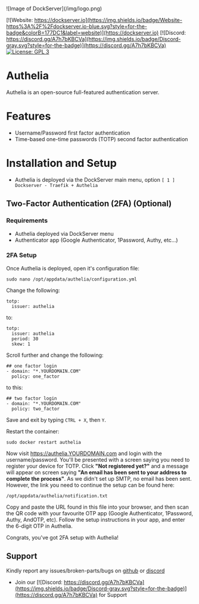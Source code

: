 <br />
![Image of DockServer](/img/logo.png)

[![Website: https://dockserver.io](https://img.shields.io/badge/Website-https%3A%2F%2Fdockserver.io-blue.svg?style=for-the-badge&colorB=177DC1&label=website)](https://dockserver.io)
[![Discord: https://discord.gg/A7h7bKBCVa](https://img.shields.io/badge/Discord-gray.svg?style=for-the-badge)](https://discord.gg/A7h7bKBCVa)
[![License: GPL 3](https://img.shields.io/badge/License-GPL%203-blue.svg?style=for-the-badge&colorB=177DC1&label=license)](LICENSE)

# Authelia
Authelia is an open-source full-featured authentication server.

# Features
* Username/Password first factor authentication
* Time-based one-time passwords (TOTP) second factor authentication

# Installation and Setup
* Authelia is deployed via the DockServer main menu, option ```[ 1 ] Dockserver - Traefik + Authelia```

## Two-Factor Authentication (2FA) (Optional)
### Requirements
* Authelia deployed via DockServer menu
* Authenticator app (Google Authenticator, 1Password, Authy, etc...)

### 2FA Setup
Once Authelia is deployed, open it's configuration file:

```sudo nano /opt/appdata/authelia/configuration.yml```

Change the following:
```
totp:
  issuer: authelia
```
to:
```
totp:
  issuer: authelia
  period: 30
  skew: 1
```
Scroll further and change the following:
```
## one factor login
- domain: "*.YOURDOMAIN.COM"
  policy: one_factor
```
to this:
```
## two factor login
- domain: "*.YOURDOMAIN.COM"
  policy: two_factor
```
Save and exit by typing ```CTRL + X```, then ```Y```.

Restart the container:

```sudo docker restart authelia```

Now visit https://authelia.YOURDOMAIN.com and login with the username/password.  You'll be presented with a screen saying you need to register your device for TOTP.  Click **"Not registered yet?"** and a message will appear on screen saying **"An email has been sent to your address to complete the process"**.  As we didn't set up SMTP, no email has been sent.  However, the link you need to continue the setup can be found here:

```/opt/appdata/authelia/notification.txt```

Copy and paste the URL found in this file into your browser, and then scan the QR code with your favourite OTP app (Google Authenticator, 1Password, Authy, AndOTP, etc).  Follow the setup instructions in your app, and enter the 6-digit OTP in Authelia.

Congrats, you've got 2FA setup with Authelia!

## Support
Kindly report any issues/broken-parts/bugs on [github](https://github.com/dockserver/dockserver/issues) or [discord](https://discord.gg/A7h7bKBCVa)

* Join our [![Discord: https://discord.gg/A7h7bKBCVa](https://img.shields.io/badge/Discord-gray.svg?style=for-the-badge)](https://discord.gg/A7h7bKBCVa) for Support